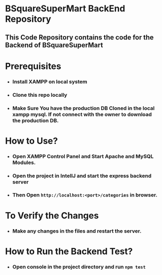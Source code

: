 # BSquareSuperMart BackEnd Repository
## This Code Repository contains the code for the Backend of BSquareSuperMart

# Prerequisites
- ### Install XAMPP on local system
- ### Clone this repo locally
- ### Make Sure You have the production DB Cloned in the local xampp mysql. If not connect with the owner to download the production DB.

# How to Use?
- ### Open XAMPP Control Panel and Start Apache and MySQL Modules.
- ### Open the project in IntelIJ and start the express backend server
- ### Then Open ``http://localhost:<port>/categories`` in browser.

# To Verify the Changes
- ### Make any changes in the files and restart the server.

# How to Run the Backend Test?
- ### Open console in the project directory and run ``npm test``
